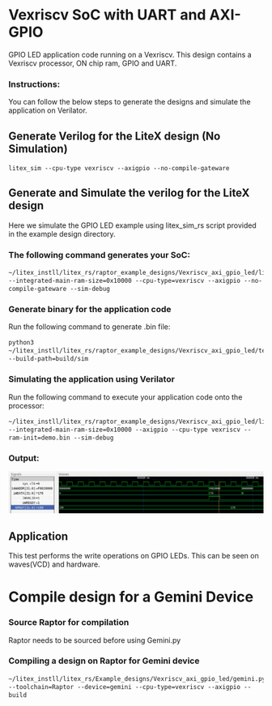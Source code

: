 # Vexriscv SoC with UART and AXI-GPIO
GPIO LED application code running on a Vexriscv. This design contains a Vexriscv processor, ON chip ram, GPIO and UART.

### Instructions:
You can follow the below steps to generate the designs and simulate the application on Verilator.


## Generate Verilog for the LiteX design (No Simulation)

```
litex_sim --cpu-type vexriscv --axigpio --no-compile-gateware 
```

## Generate and Simulate the verilog for the LiteX design
Here we simulate the GPIO LED example using litex_sim_rs script provided in the example design directory.

### The following command generates your SoC:
```
~/litex_instll/litex_rs/raptor_example_designs/Vexriscv_axi_gpio_led/litex_sim_rs.py --integrated-main-ram-size=0x10000 --cpu-type=vexriscv --axigpio --no-compile-gateware --sim-debug
```

### Generate binary for the application code

Run the following command to generate .bin file:
```
python3 ~/litex_instll/litex_rs/raptor_example_designs/Vexriscv_axi_gpio_led/test/demo/demo.py --build-path=build/sim
```
### Simulating the application using Verilator

Run the following command to execute your application code onto the processor:
```
~/litex_instll/litex_rs/raptor_example_designs/Vexriscv_axi_gpio_led/litex_sim_rs.py --integrated-main-ram-size=0x10000 --axigpio --cpu-type vexriscv --ram-init=demo.bin --sim-debug 
```

### Output:
![gpio_out.png](./../../Pictures/gpio_out.png "Optional title")


## Application
This test performs the write operations on GPIO LEDs. This can be seen on waves(VCD) and hardware.

# Compile design for a Gemini Device

### Source Raptor for compilation

Raptor needs to be sourced before using Gemini.py

### Compiling a design on Raptor for Gemini device

```
~/litex_instll/litex_rs/Example_designs/Vexriscv_axi_gpio_led/gemini.py --toolchain=Raptor --device=gemini --cpu-type=vexriscv --axigpio --build
```

